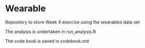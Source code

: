# Wearable
Repository to store Week 4 exercise using the wearables data set

The analysis is undertaken in run_analysis.R

The code book is saved in codebook.md
